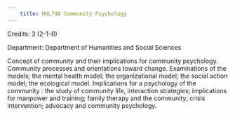 ```yaml
---
    title: HUL748 Community Psychology
---
```

Credits: 3 (2-1-0)

Department: Department of Humanities and Social Sciences

Concept of community and their implications for community psychology. Community processes and orientations toward change. Examinations of the models; the mental health model; the organizational model; the social action model; the ecological model. Implications for a psychology of the community : the study of community life, interaction strategies; implications for manpower and training; family therapy and the community; crisis intervention; advocacy and community psychology.